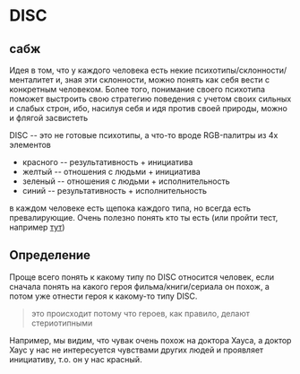 # DISC

## сабж
Идея в том, что у каждого человека есть некие психотипы/склонности/менталитет и, зная эти склонности, можно понять как себя вести с конкретным человеком. Более того, понимание своего психотипа поможет выстроить свою стратегию поведения с учетом своих сильных и слабых строн, ибо, насилуя себя и идя против своей природы, можно и флягой засвистеть 

DISC -- это не готовые психотипы, а что-то вроде RGB-палитры из 4х элементов
- красного -- результативность + инициатива
- желтый -- отношения с людьми + инициатива
- зеленый -- отношения с людьми + исполнительность
- синий -- результативность + исполнительность

в каждом человеке есть щепока каждого типа, но всегда есть превалирующие. Очень полезно понять кто ты есть (или пройти тест, например [тут](https://ttisi.ru/tipy_disc))

## Определение

Проще всего понять к какому типу по DISC относится человек, если сначала понять на какого героя фильма/книги/сериала он похож, а потом уже отнести героя к какому-то типу DISC.
> это происходит потому что героев, как правило, делают стериотипными

Например, мы видим, что чувак очень похож на доктора Хауса, а доктор Хаус у нас не интересуется чувствами других людей и проявляет инициативу, т.о. он у нас красный.